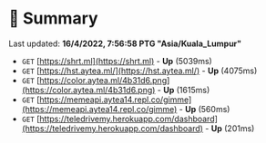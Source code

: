 # 📖 Summary
Last updated: **16/4/2022, 7:56:58 PTG "Asia/Kuala_Lumpur"**

- `GET` [https://shrt.ml](https://shrt.ml) - **Up** (5039ms)
- `GET` [https://hst.aytea.ml/](https://hst.aytea.ml/) - **Up** (4075ms)
- `GET` [https://color.aytea.ml/4b31d6.png](https://color.aytea.ml/4b31d6.png) - **Up** (1615ms)
- `GET` [https://memeapi.aytea14.repl.co/gimme](https://memeapi.aytea14.repl.co/gimme) - **Up** (560ms)
- `GET` [https://teledrivemy.herokuapp.com/dashboard](https://teledrivemy.herokuapp.com/dashboard) - **Up** (201ms)

